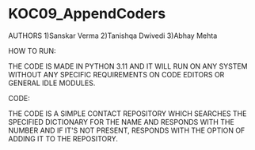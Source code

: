 # KOC09_AppendCoders


AUTHORS
1)Sanskar Verma
2)Tanishqa Dwivedi
3)Abhay Mehta


HOW TO RUN:

THE CODE IS MADE IN PYTHON 3.11 AND IT WILL RUN ON ANY SYSTEM WITHOUT ANY SPECIFIC REQUIREMENTS ON CODE EDITORS OR GENERAL IDLE MODULES.

CODE:

THE CODE IS A SIMPLE CONTACT REPOSITORY WHICH SEARCHES THE SPECIFIED DICTIONARY FOR THE NAME AND RESPONDS WITH THE NUMBER AND IF IT'S NOT PRESENT, RESPONDS WITH THE OPTION OF ADDING IT TO THE REPOSITORY.
